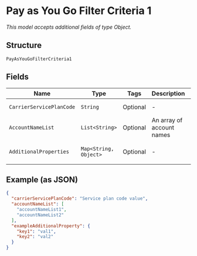 
# Pay as You Go Filter Criteria 1

*This model accepts additional fields of type Object.*

## Structure

`PayAsYouGoFilterCriteria1`

## Fields

| Name | Type | Tags | Description | Getter | Setter |
|  --- | --- | --- | --- | --- | --- |
| `CarrierServicePlanCode` | `String` | Optional | - | String getCarrierServicePlanCode() | setCarrierServicePlanCode(String carrierServicePlanCode) |
| `AccountNameList` | `List<String>` | Optional | An array of account names | List<String> getAccountNameList() | setAccountNameList(List<String> accountNameList) |
| `AdditionalProperties` | `Map<String, Object>` | Optional | - | Object getAdditionalProperty(String key) | additionalProperty(String key, Object value) |

## Example (as JSON)

```json
{
  "carrierServicePlanCode": "Service plan code value",
  "accountNameList": [
    "accountNameList1",
    "accountNameList2"
  ],
  "exampleAdditionalProperty": {
    "key1": "val1",
    "key2": "val2"
  }
}
```

